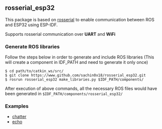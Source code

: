 ## rosserial_esp32

This package is based on [rosserial](http://wiki.ros.org/rosserial) to enable communication between ROS and ESP32 using ESP-IDF.

Supports rosserial communication over **UART** and **WiFi**

### Generate ROS libraries
Follow the steps below in order to generate and include ROS libraries
(This will create a component in IDF_PATH and need to generate it only once)

```
$ cd path/to/catkin_ws/src/
$ git clone https://www.github.com/sachin0x18/rosserial_esp32.git
$ rosrun rosserial_esp32 make_libraries.py $IDF_PATH/components/
```

After execution of above commands, all the necessary ROS files would have been generated in `$IDF_PATH/components/rosserial_esp32/`

### Examples
* [chatter](src/examples/chatter)
* [echo](src/examples/echo)

